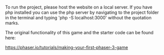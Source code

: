 To run the project, please host the website on a local server. If you have php installed you can use the php server by navigating to the project folder in the terminal and typing 'php -S localhost:3000' without the quotation marks.

The original functionality of this game and the starter code can be found here:

https://phaser.io/tutorials/making-your-first-phaser-3-game
